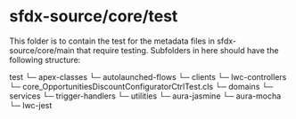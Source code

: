 # sfdx-source/core/test

This folder is to contain the test for the metadata files in sfdx-source/core/main that require testing. Subfolders in here should have the following structure:

test
└─ apex-classes
└─ autolaunched-flows
└─ clients
└─ lwc-controllers
└─ core_OpportunitiesDiscountConfiguratorCtrlTest.cls
└─ domains
└─ services
└─ trigger-handlers
└─ utilities
└─ aura-jasmine
└─ aura-mocha
└─ lwc-jest
